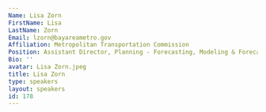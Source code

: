 ```yaml
---
Name: Lisa Zorn
FirstName: Lisa
LastName: Zorn
Email: lzorn@bayareametro.gov
Affiliation: Metropolitan Transportation Commission
Position: Assistant Director, Planning - Forecasting, Modeling & Forecasting
Bio: ''
avatar: Lisa Zorn.jpeg
title: Lisa Zorn
type: speakers
layout: speakers
id: 178
---
```

